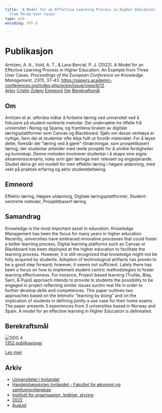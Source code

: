 ```yaml
---
title: 'A Model for an Effective Learning Process in Higher Education: An Example
  from Three User Cases'
type: pub
encoding: UTF-8

---
```

<h1>Publikasjon</h1>
<article id="csl-bib-container-PH3M34Q3" class="csl-bib-container">
  <div class="csl-bib-body"> <div class="csl-entry">Arntzen, A. A., Vold, A. T., &#38; Lara-Bercial, P. J. (2022). A Model for an Effective Learning Process in Higher Education: An Example from Three User Cases. <i>Proceedings of the European Conference on Knowledge Management</i>, <i>23</i>(1), 37–43. <a href="https://papers.academic-conferences.org/index.php/eckm/issue/view/8/12">https://papers.academic-conferences.org/index.php/eckm/issue/view/8/12</a></div> </div>
  <div class="csl-bib-buttons">
    <a href="#taxonomy-article-PH3M34Q3" alt="archive" class="csl-bib-button">Arkiv</a>
    <a href="https://app.cristin.no/results/show.jsf?id=2046167" alt="Cristin" class="csl-bib-button">Cristin</a>
    <a href="http://zotero.org/groups/5881554/items/PH3M34Q3" alt="Zotero" class="csl-bib-button">Zotero</a>
    <a href="#keywords-article-PH3M34Q3" alt="keywords" class="csl-bib-button">Emneord</a>
    <a href="#about-article-PH3M34Q3" alt="about_pub" class="csl-bib-button">Om</a>
    <a href="#sdg-article-PH3M34Q3" alt="sdg" class="csl-bib-button">Berekraftsmål</a>
  </div>
  <div id="csl-bib-meta-container-PH3M34Q3"></div>
</article>
<div id="csl-bib-meta-PH3M34Q3" class="csl-bib-meta">
  <article id="about-article-PH3M34Q3" class="about_pub-article">
    <h1>Om</h1>
    Arntzen et al. utforska måtar å forbetre læring ved universitet ved å fokusere på student-sentrerte metodar. Dei undersøkte tre tilfelle frå universitet i Noreg og Spania, og framheva bruken av digitale læringsplattformer som Canvas og Blackboard. Sjølv om desse verktøya er nyttige, fann dei at studentar ofte ikkje fullt ut forstår materialet. For å løyse dette, foreslår dei "læring ved å gjere"-tilnærmingar, som prosjektbasert læring, der studentar arbeider med reelle prosjekt for å utvikle ferdigheiter og kunnskap. Denne metoden involverer studentar i å skape sine eigne eksamensscenario, noko som gjer læringa meir relevant og engasjerande. Studiet deira gir ein modell for meir effektiv læring i høgare utdanning, med vekt på praktisk erfaring og aktiv studentdeltaking.
  </article>
  <article id="keywords-article-PH3M34Q3" class="keywords-article">
    <h1>Emneord</h1>
    Effektiv læring, Høgare utdanning, Digitale læringsplattformer, Student-sentrerte metodar, Prosjektbasert læring
  </article>
  <article id="abstract-article-PH3M34Q3" class="abstract-article">
    <h1>Samandrag</h1>
    Knowledge is the most important asset in education. Knowledge Management has been the focus for many years in higher education. Recently,  universities have embraced innovative processes that could foster a better learning process. Digital learning platforms such as Canvas or Blackboard has   been deployed at the higher education to facilitate the learning process.  However,  it  is  still  recognized  that  knowledge  might  not  be  fully  acquired  by  students.  Adoption  of  technological artifacts has proven to be a good step forward; however, it seems not sufficient. Lately there has been a focus on how to implement student centric methodologies to foster learning effectiveness. For instance, Project-based learning (Trullàs, Blay, Sarri, & Pujol) approach intends to provide to students the possibility to be engaged in project reflecting similar issues suchin real life in order to further develop skills and competences. This paper outlines two approaches based on the leitmotiv “learning by doing” and on the implication of students in defining jointly a use case for their home exams. The paper presents 3 experiences from 3 universities based in Norway and Spain.  A model for an effective learning in Higher Education is delineated.
  </article>
  <article id="sdg-article-PH3M34Q3" class="sdg-article">
    <h1>Berekraftsmål</h1>
    <div class="sdg-container"><div id="sdg4" class="sdg">
        <img src="{{< params subfolder >}}images/sdg/sdg04_nn.png" class="image" alt="SDG 4">
        <div class="sdg-overlay">
          <a href="{{< params subfolder >}}nn/archive/?sdg=4#archive" class="sdg-publication-count"><span>1352</span> publikasjonar</a>
          <p><a href="https://fn.no/om-fn/fns-baerekraftsmaal/god-utdanning?lang=nno-NO" class="sdg-read-more">Les meir</a></p>
        </div>
      </div></div>
  </article>
  <article id="taxonomy-article-PH3M34Q3" class="taxonomy-article">
    <h1>Arkiv</h1>
    <ul>
      <li><a href="{{< params subfolder >}}nn/archive/?key=3DCRN523">Universitetet i Innlandet</a></li>
      <li><a href="{{< params subfolder >}}nn/archive/?key=DU8Q9LN9">Handelshøgskolen Innlandet - Fakultet for økonomi og samfunnsvitenskap</a></li>
      <li><a href="{{< params subfolder >}}nn/archive/?key=4LUWR3ZM">Institutt for organisasjon, ledelse, styring</a></li>
      <li><a href="{{< params subfolder >}}nn/archive/?key=RDNF7EXQ">2022</a></li>
      <li><a href="{{< params subfolder >}}nn/archive/?key=GDBMH28M">August</a></li>
    </ul>
  </article>
</div>
